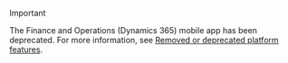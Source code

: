 > [!IMPORTANT]
>  The Finance and Operations (Dynamics 365) mobile app has been deprecated. For more information, see [Removed or deprecated platform features](../get-started/removed-deprecated-features-platform-updates.md).

